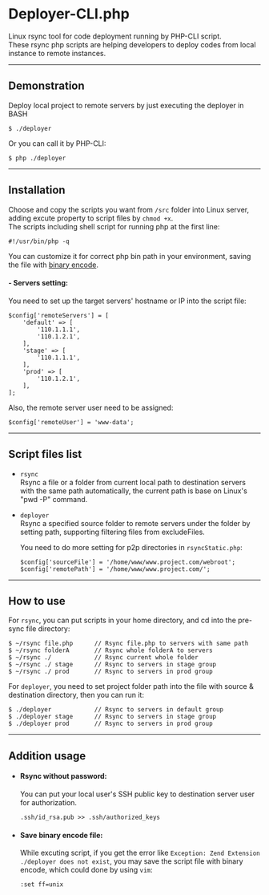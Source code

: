 # Deployer-CLI.php

Linux rsync tool for code deployment running by PHP-CLI script.  
These rsync php scripts are helping developers to deploy codes from local instance to remote instances.

---

## Demonstration

Deploy local project to remote servers by just executing the deployer in BASH

```
$ ./deployer
```
Or you can call it by PHP-CLI:
```
$ php ./deployer
```

---

## Installation

Choose and copy the scripts you want from `/src` folder into Linux server, adding excute property to script files by `chmod +x`.  
The scripts including shell script for running php at the first line:
```
#!/usr/bin/php -q
```
You can customize it for correct php bin path in your environment, saving the file with [binary encode](#save-bin-file).

#### - Servers setting:

You need to set up the target servers' hostname or IP into the script file:

```
$config['remoteServers'] = [
    'default' => [
        '110.1.1.1',
        '110.1.2.1',
    ],
    'stage' => [
        '110.1.1.1',
    ],
    'prod' => [
        '110.1.2.1',
    ],
];
```

Also, the remote server user need to be assigned:

```
$config['remoteUser'] = 'www-data';
```

---

## Script files list

- `rsync`  
     Rsync a file or a folder from current local path to destination servers with the same path automatically, the current path is base on Linux's "pwd -P" command.

- `deployer`  
    Rsync a specified source folder to remote servers under the folder by setting path, supporting filtering files from excludeFiles.
    
    You need to do more setting for p2p directories in `rsyncStatic.php`:
    ```
    $config['sourceFile'] = '/home/www/www.project.com/webroot';
    $config['remotePath'] = '/home/www/www.project.com/';
    ```

---

## How to use

For `rsync`, you can put scripts in your home directory, and cd into the pre-sync file directory:

```
$ ~/rsync file.php      // Rsync file.php to servers with same path
$ ~/rsync folderA       // Rsync whole folderA to servers
$ ~/rsync ./            // Rsync current whole folder
$ ~/rsync ./ stage      // Rsync to servers in stage group
$ ~/rsync ./ prod       // Rsync to servers in prod group
```

For `deployer`, you need to set project folder path into the file with source & destination directory, then you can run it:
```
$ ./deployer            // Rsync to servers in default group
$ ./deployer stage      // Rsync to servers in stage group
$ ./deployer prod       // Rsync to servers in prod group
```

---

## Addition usage

- #### Rsync without password:  
    You can put your local user's SSH public key to destination server user for authorization.
    ```
    .ssh/id_rsa.pub >> .ssh/authorized_keys
    ```

- #### Save binary encode file: <a name="save-bin-file"></a>  
  
    While excuting script, if you get the error like `Exception: Zend Extension ./deployer does not exist`, you may save the script file with binary encode, which could done by using `vim`:

    ```
    :set ff=unix
    ```




